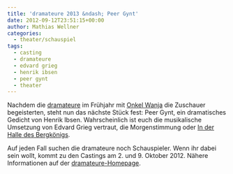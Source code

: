 ```yaml
---
title: 'dramateure 2013 &ndash; Peer Gynt'
date: 2012-09-12T23:51:15+00:00
author: Mathias Wellner
categories:
  - theater/schauspiel
tags:
  - casting
  - dramateure
  - edvard grieg
  - henrik ibsen
  - peer gynt
  - theater
---
```

Nachdem die [dramateure](http://www.dramateure.ch) im Frühjahr mit [Onkel Wanja](http://dramateure.ch/mediawiki/index.php/Onkel_Wanja) 
die Zuschauer begeisterten, steht nun das nächste Stück fest: Peer Gynt, ein dramatisches Gedicht von Henrik Ibsen. 
Wahrscheinlich ist euch die musikalische Umsetzung von Edvard Grieg vertraut, die Morgenstimmung oder 
[In der Halle des Bergkönigs](http://www.youtube.com/watch?v=Y9dzyLvvIRs). 

Auf jeden Fall suchen die dramateure noch Schauspieler. Wenn ihr dabei sein wollt, kommt zu den Castings am 2. und 9. Oktober 2012. 
Nähere Informationen auf der [dramateure-Homepage](http://www.dramateure.ch).